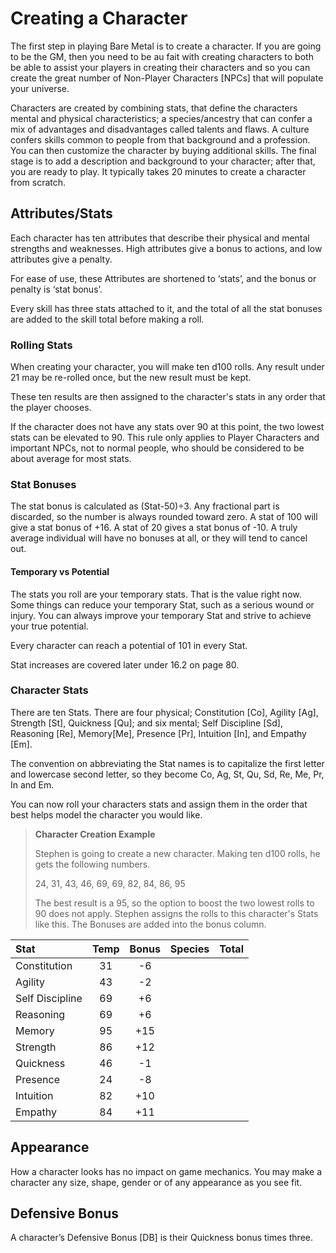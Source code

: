 # Creating a Character

The first step in playing Bare Metal is to create a character. 
If you are going to be the GM, then you need to be au fait with 
creating characters to both be able to assist your players in 
creating their characters and so you can create the great number 
of Non-Player Characters [NPCs] that will populate your universe.

Characters are created by combining stats, that define the characters 
mental and physical characteristics; a species/ancestry that can confer 
a mix of advantages and disadvantages called talents and flaws. 
A culture confers skills common to people from that background and 
a profession. You can then customize the character by buying additional 
skills. The final stage is to add a description and background to your 
character; after that, you are ready to play. It typically takes 20 minutes 
to create a character from scratch.

## Attributes/Stats

Each character has ten attributes that describe their physical and mental 
strengths and weaknesses. High attributes give a bonus to actions, and low 
attributes give a penalty.

For ease of use, these Attributes are shortened to ‘stats’, and the bonus 
or penalty is ‘stat bonus’.

Every skill has three stats attached to it, and the total of all the stat 
bonuses are added to the skill total before making a roll.

### Rolling Stats

When creating your character, you will make ten d100 rolls. Any result 
under 21 may be re-rolled once, but the new result must be kept.

These ten results are then assigned to the character's stats in any order 
that the player chooses.

If the character does not have any stats over 90 at this point, the two 
lowest stats can be elevated to 90. This rule only applies to Player 
Characters and important NPCs, not to normal people, who should be considered 
to be about average for most stats.

### Stat Bonuses

The stat bonus is calculated as (Stat-50)÷3. Any fractional part is discarded, 
so the number is always rounded toward zero. A stat of 100 will give a stat 
bonus of +16. A stat of 20 gives a stat bonus of -10. A truly average 
individual will have no bonuses at all, or they will tend to cancel out.

#### Temporary vs Potential

The stats you roll are your temporary stats. That is the value right now. 
Some things can reduce your temporary Stat, such as a serious wound or injury. 
You can always improve your temporary Stat and strive to achieve your true potential.

Every character can reach a potential of 101 in every Stat.

Stat increases are covered later under 16.2 on page 80.

### Character Stats

There are ten Stats. There are four physical; 
Constitution [Co], Agility [Ag], Strength [St], Quickness [Qu]; 
and six mental; 
Self Discipline [Sd], Reasoning [Re], Memory[Me], Presence [Pr], Intuition [In], and Empathy [Em].

The convention on abbreviating the Stat names is to capitalize the first letter 
and lowercase second letter, so they become Co, Ag, St, Qu, Sd, Re, Me, Pr, In and Em.

You can now roll your characters stats and assign them in the order that best helps 
model the character you would like.

> **Character Creation Example**
>
> Stephen is going to create a new character. Making ten d100 rolls, he gets the following numbers. 
>
> 24, 31, 43, 46, 69, 69, 82, 84, 86, 95
>
> The best result is a 95, so the option to boost the two lowest rolls to 90 does not apply. 
> Stephen assigns the rolls to this character's Stats like this. 
> The Bonuses are added into the bonus column.

| Stat | Temp | Bonus | Species | Total
|:----------------|:------:|:------:|:------:|:------:|
| Constitution      | 31   | -6   |      |      |
| Agility           | 43   | -2   |      |      |
| Self Discipline   | 69   | +6   |      |      |
| Reasoning         | 69   | +6   |      |      |
| Memory            | 95   | +15  |      |      |
| Strength          | 86   | +12  |      |      |
| Quickness         | 46   | -1   |      |      |
| Presence          | 24   | -8   |      |      |
| Intuition         | 82   | +10  |      |      |
| Empathy           | 84   | +11  |      |      |

## Appearance

How a character looks has no impact on game mechanics. 
You may make a character any size, shape, gender or of 
any appearance as you see fit.

## Defensive Bonus

A character’s Defensive Bonus [DB] is their Quickness bonus times three.

